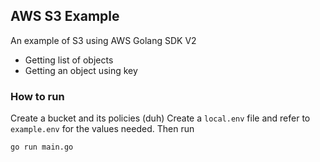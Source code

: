 ## AWS S3 Example
An example of S3 using AWS Golang SDK V2
- Getting list of objects
- Getting an object using key

### How to run
Create a bucket and its policies (duh)
Create a `local.env` file and refer to `example.env` for the values needed.
Then run
```
go run main.go
```